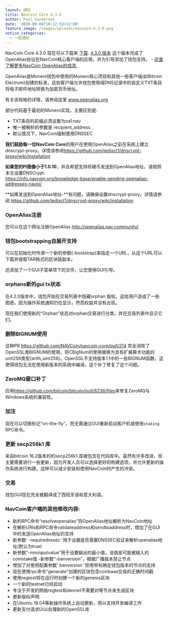 ```yaml
---
layout: 通知
title: NavCoin Core 4.3.0
author: Paul Sanderson
date: '2018-09-04T10:12:53+12:00'
feature_image: /images/uploads/navcoin-4.3.0.png
notice_categories:
  - 一般通知
---
```

NavCoin Core 4.3.0 现在可以下载来 [下载](https://navcoin.org/wallets).  [4.3.0 版本](https://github.com/NAVCoin/navcoin-core/releases/tag/4.3.0) 这个版本完成了OpenAlias协议在NavCoin核心客户端的应用，并为引导添加了钱包支持。 - [这里了解更多NavCoin OpenAlias的信息 ](https://navhub.org/news/2018-09-03-open-alias/).
<!--more-->

OpenAlias是Monero钱包中使用的Monero核心项目和其他一些客户端(如Bitcoin Electrum)创建的标准，这些客户端允许钱包使用域DNS记录中的自定义TXT条目将电子邮件地址转换为加密货币地址。

有关该规格的详情，请参阅这里 www.openalias.org

部分代码基于最初的Monero实现。主要区别是:
* TXT条目的前缀必须设置为oa1:nav
* 唯一被解析的参数是 recipient_address
* 默认情况下，NavCoin强制使用DNSSEC

**我们鼓励每一位NavCoin Core**的用户在使用OpenAlias之前在系统上建立dnscrypt-proxy。详情请参阅<https://github.com/jedisct1/dnscrypt-proxy/wiki/installation>


**如果您的PI图像小于1.0.10**，并且希望支持将硬币发送到OpenAlias地址，请按照本文设置DNSCrypt.\
<https://info.navcoin.org/knowledge-base/enable-sending-openalias-addresses-navpi/>

**如果发送到OpenAlias地址-**有问题，请确保设置dnscrypt-proxy。详情请参阅 <https://github.com/jedisct1/dnscrypt-proxy/wiki/installation>

### OpenAlias注册

您可以在这个网址注册OpenAlias <http://openalias.nav.community/>

### 钱包bootstrapping自展开支持

可以在初始化时传递一个新的参数(-bootstrap)来指定一个URL，从这个URL可以下载并提取TAR格式的区块链副本。

还添加了一个GUI子菜单项下的文件，让您使用GUI引导。

### orphans新的gui tx状态

在4.2.0版本中，钱包开始在交易列表中隐藏orphan 股权。这给用户造成了一些困惑，因为操作系统通知仍在显示，然而权益并没有出现。

现在我们使用新的“Orphan”状态对orphan交易进行分类，并在交易列表中显示它们。

### 删除BIGNUM使用

这种PR https://github.com/NAVCoin/navcoin-core/pull/214 完全消除了OpenSSL类BIGNUM的使用，将CBigNum的使用替换为具有扩展算术功能的uint256类型(arith_uint256)。OpenSSL不支持版本1.1中的一些BIGNUM函数，这使得钱包无法在使用新版本的系统中编译。这个补丁修复了这个问题。

### ZeroMQ窗口补丁

应用<https://github.com/bitcoin/bitcoin/pull/8238/files>来修复ZeroMQ与Windows系统的兼容性。

### 加注

现在可以切换标记“on-the-fly”，而无需通过GUI重新启动客户机或使用`staking` RPC命令。

### 更新 secp256k1 库

来自bitcoin 16.2版本的的secp256k1 库被包含在代码库中。虽然有许多改进，但主要需要进行一些更新，因为开发人员可以选择更好的构建选项，并允许更新的操作系统进行构建。这样可以减少安装和使用NavCoin时产生的冲突。

### 交易

钱包GUI现在完全被翻译成了西班牙语和意大利语。

### NavCoin客户端的其他修改内容:

* 新的RPC命令“resolveopenalias”将OpenAlias地址解析为NavCoin地址
* 在解析URIs和RPC命令validateaddress和sendtoaddress时，增加了在GUI中的发送OpenAlias地址的支持
* 新参数' -requirednssec '用于设置是否需要DNSSEC验证来解析openalias地址(默认为true)
* 新参数“-mininputvalue”用于设置输出的最小值，该值是可能被输入的coinstake值
-新参数“-banversion”，根据广播版本禁止节点
* 增加了对使用配置参数' banversion '禁用带有确定钱包版本的节点的支持
* 现在使用rpc命令“generate”创建的区块包含coinbase交易的正确时间戳
* 使用regtest将在运行时创建一个新的genesis区块
* 一个新的testnet已经启动
* 专注于开发的网络regtest和devnet不需要对等节点来生成区块
* 更新版权声明
* 在Ubuntu 18.04等新操作系统上自动更新，用以支持开发编译工作
* 更新支付请求UI以处理新的OpenSSL库
